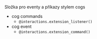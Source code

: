 Složka pro eventy a příkazy stylem cogs

- cog commands
  - `@interactions.extension_listener()`
- cog event
  - `@interactions.extension_command()`